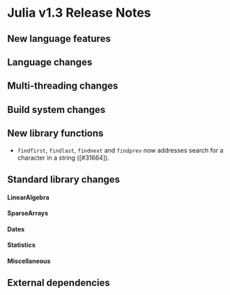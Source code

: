 Julia v1.3 Release Notes
========================

New language features
---------------------


Language changes
----------------


Multi-threading changes
-----------------------


Build system changes
--------------------


New library functions
---------------------

* `findfirst`, `findlast`, `findnext` and `findprev` now addresses search for a character in a string ([#31664]).

Standard library changes
------------------------


#### LinearAlgebra


#### SparseArrays


#### Dates


#### Statistics


#### Miscellaneous



External dependencies
---------------------


<!--- generated by NEWS-update.jl: -->
